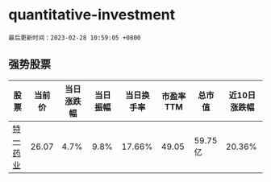 # quantitative-investment

`最后更新时间：2023-02-28 10:59:05 +0800`

## 强势股票

|股票|当前价|当日涨跌幅|当日振幅|当日换手率|市盈率TTM|总市值|近10日涨跌幅|
|----|----|----|----|----|----|----|----|
|[特一药业](https://xueqiu.com/S/SZ002728)|26.07|4.7%|9.8%|17.66%|49.05|59.75亿|20.36%|
